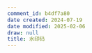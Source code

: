 ```yaml
---
comment_id: b4df7a80
date created: 2024-07-19
date modified: 2025-02-06
draw: null
title: 水印码
---
```

